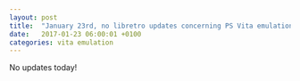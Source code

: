 ```yaml
---
layout: post
title:  "January 23rd, no libretro updates concerning PS Vita emulation and emulators"
date:   2017-01-23 06:00:01 +0100
categories: vita emulation
---
```


No updates today!
